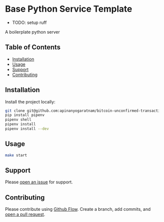 # Base Python Service Template

- TODO: setup ruff

A boilerplate python server

## Table of Contents

- [Installation](#installation)
- [Usage](#usage)
- [Support](#support)
- [Contributing](#contributing)

## Installation

Install the project locally:

```sh
git clone git@github.com:apinanyogaratnam/bitcoin-unconfirmed-transactions
pip install pipenv
pipenv shell
pipenv install
pipenv install --dev
```

## Usage

```sh
make start
```

## Support

Please [open an issue](https://github.com/apinanyogaratnam/base-python-service-template/issues/new) for support.

## Contributing

Please contribute using [Github Flow](https://guides.github.com/introduction/flow/). Create a branch, add commits, and [open a pull request](https://github.com/apinanyogaratnam/base-python-service-template/compare/).
